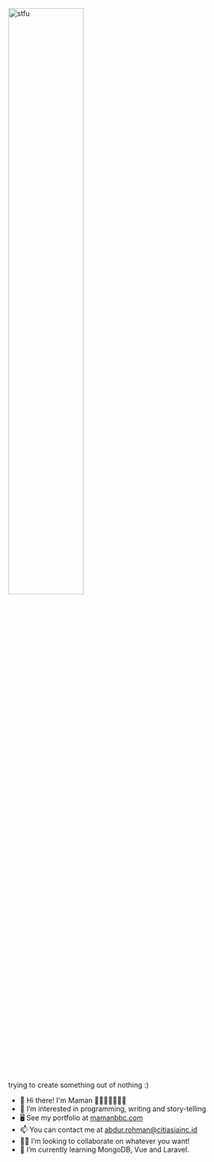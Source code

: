 <img src="https://user-images.githubusercontent.com/75215687/210893599-4ba681c5-4676-4f51-8006-ae7ff96809b2.gif" alt="stfu" width="55%"/>

trying to create something out of nothing :)

* 👋  Hi there! I'm Maman 👨🏻‍💻🦖🧑🏻‍🦱
* 👀  I’m interested in programming, writing and story-telling
* 🖥️  See my portfolio at [mamanbbc.com](https://mamanbbc.vercel.app/)
* 📫  You can contact me at [abdur.rohman@citiasiainc.id](mailto:abdur.rohman@citiasiainc.id)
* 🫶🏻  I’m looking to collaborate on whatever you want!
* 🧠  I’m currently learning MongoDB, Vue and Laravel.


